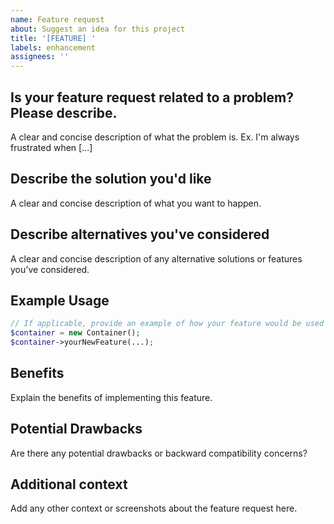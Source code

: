 ```yaml
---
name: Feature request
about: Suggest an idea for this project
title: '[FEATURE] '
labels: enhancement
assignees: ''
---
```


## Is your feature request related to a problem? Please describe.
A clear and concise description of what the problem is. Ex. I'm always frustrated when [...]

## Describe the solution you'd like
A clear and concise description of what you want to happen.

## Describe alternatives you've considered
A clear and concise description of any alternative solutions or features you've considered.

## Example Usage
```php
// If applicable, provide an example of how your feature would be used in code
$container = new Container();
$container->yourNewFeature(...);
```

## Benefits
Explain the benefits of implementing this feature.

## Potential Drawbacks
Are there any potential drawbacks or backward compatibility concerns?

## Additional context
Add any other context or screenshots about the feature request here.
